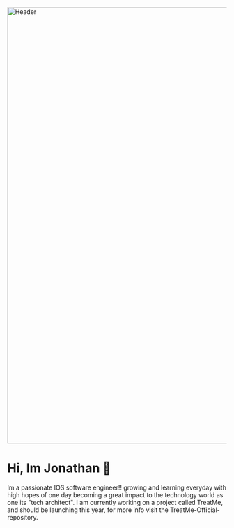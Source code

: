 <img width="1000" alt="Header" src="https://user-images.githubusercontent.com/79124628/137929035-da472636-e409-43a4-aa32-bd3fa9eb5059.png">

# Hi, Im Jonathan 👋

Im a passionate IOS software engineer!! growing and learning everyday with high hopes of one day becoming a great impact to the technology world as one its "tech architect". I am currently working on a project called TreatMe, and should be launching this year, for more info visit the TreatMe-Official- repository.
